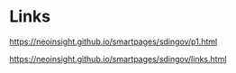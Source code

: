 Links
=====

https://neoinsight.github.io/smartpages/sdingov/p1.html

https://neoinsight.github.io/smartpages/sdingov/links.html
